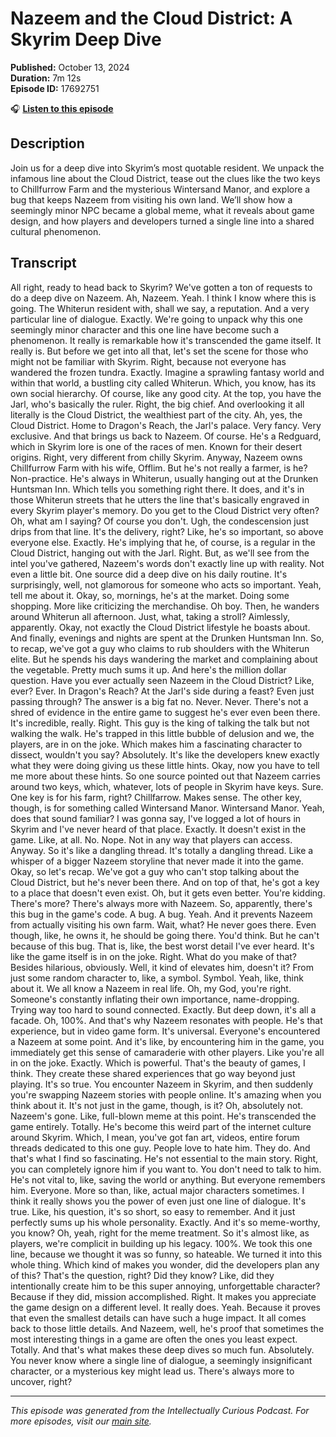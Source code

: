# Nazeem and the Cloud District: A Skyrim Deep Dive

**Published:** October 13, 2024  
**Duration:** 7m 12s  
**Episode ID:** 17692751

🎧 **[Listen to this episode](https://intellectuallycurious.buzzsprout.com/2529712/episodes/17692751-nazeem-and-the-cloud-district-a-skyrim-deep-dive)**

## Description

Join us for a deep dive into Skyrim’s most quotable resident. We unpack the infamous line about the Cloud District, tease out the clues like the two keys to Chillfurrow Farm and the mysterious Wintersand Manor, and explore a bug that keeps Nazeem from visiting his own land. We’ll show how a seemingly minor NPC became a global meme, what it reveals about game design, and how players and developers turned a single line into a shared cultural phenomenon.

## Transcript

All right, ready to head back to Skyrim? We've gotten a ton of requests to do a deep dive on Nazeem. Ah, Nazeem. Yeah. I think I know where this is going. The Whiterun resident with, shall we say, a reputation. And a very particular line of dialogue. Exactly. We're going to unpack why this one seemingly minor character and this one line have become such a phenomenon. It really is remarkable how it's transcended the game itself. It really is. But before we get into all that, let's set the scene for those who might not be familiar with Skyrim. Right, because not everyone has wandered the frozen tundra. Exactly. Imagine a sprawling fantasy world and within that world, a bustling city called Whiterun. Which, you know, has its own social hierarchy. Of course, like any good city. At the top, you have the Jarl, who's basically the ruler. Right, the big chief. And overlooking it all literally is the Cloud District, the wealthiest part of the city. Ah, yes, the Cloud District. Home to Dragon's Reach, the Jarl's palace. Very fancy. Very exclusive. And that brings us back to Nazeem. Of course. He's a Redguard, which in Skyrim lore is one of the races of men. Known for their desert origins. Right, very different from chilly Skyrim. Anyway, Nazeem owns Chillfurrow Farm with his wife, Offlim. But he's not really a farmer, is he? Non-practice. He's always in Whiterun, usually hanging out at the Drunken Huntsman Inn. Which tells you something right there. It does, and it's in those Whiterun streets that he utters the line that's basically engraved in every Skyrim player's memory. Do you get to the Cloud District very often? Oh, what am I saying? Of course you don't. Ugh, the condescension just drips from that line. It's the delivery, right? Like, he's so important, so above everyone else. Exactly. He's implying that he, of course, is a regular in the Cloud District, hanging out with the Jarl. Right. But, as we'll see from the intel you've gathered, Nazeem's words don't exactly line up with reality. Not even a little bit. One source did a deep dive on his daily routine. It's surprisingly, well, not glamorous for someone who acts so important. Yeah, tell me about it. Okay, so, mornings, he's at the market. Doing some shopping. More like criticizing the merchandise. Oh boy. Then, he wanders around Whiterun all afternoon. Just, what, taking a stroll? Aimlessly, apparently. Okay, not exactly the Cloud District lifestyle he boasts about. And finally, evenings and nights are spent at the Drunken Huntsman Inn. So, to recap, we've got a guy who claims to rub shoulders with the Whiterun elite. But he spends his days wandering the market and complaining about the vegetable. Pretty much sums it up. And here's the million dollar question. Have you ever actually seen Nazeem in the Cloud District? Like, ever? Ever. In Dragon's Reach? At the Jarl's side during a feast? Even just passing through? The answer is a big fat no. Never. Never. There's not a shred of evidence in the entire game to suggest he's ever even been there. It's incredible, really. Right. This guy is the king of talking the talk but not walking the walk. He's trapped in this little bubble of delusion and we, the players, are in on the joke. Which makes him a fascinating character to dissect, wouldn't you say? Absolutely. It's like the developers knew exactly what they were doing giving us these little hints. Okay, now you have to tell me more about these hints. So one source pointed out that Nazeem carries around two keys, which, whatever, lots of people in Skyrim have keys. Sure. One key is for his farm, right? Chillfarrow. Makes sense. The other key, though, is for something called Wintersand Manor. Wintersand Manor. Yeah, does that sound familiar? I was gonna say, I've logged a lot of hours in Skyrim and I've never heard of that place. Exactly. It doesn't exist in the game. Like, at all. No. Nope. Not in any way that players can access. Anyway. So it's like a dangling thread. It's totally a dangling thread. Like a whisper of a bigger Nazeem storyline that never made it into the game. Okay, so let's recap. We've got a guy who can't stop talking about the Cloud District, but he's never been there. And on top of that, he's got a key to a place that doesn't even exist. Oh, but it gets even better. You're kidding. There's more? There's always more with Nazeem. So, apparently, there's this bug in the game's code. A bug. A bug. Yeah. And it prevents Nazeem from actually visiting his own farm. Wait, what? He never goes there. Even though, like, he owns it, he should be going there. You'd think. But he can't because of this bug. That is, like, the best worst detail I've ever heard. It's like the game itself is in on the joke. Right. What do you make of that? Besides hilarious, obviously. Well, it kind of elevates him, doesn't it? From just some random character to, like, a symbol. Symbol. Yeah, like, think about it. We all know a Nazeem in real life. Oh, my God, you're right. Someone's constantly inflating their own importance, name-dropping. Trying way too hard to sound connected. Exactly. But deep down, it's all a facade. Oh, 100%. And that's why Nazeem resonates with people. He's that experience, but in video game form. It's universal. Everyone's encountered a Nazeem at some point. And it's like, by encountering him in the game, you immediately get this sense of camaraderie with other players. Like you're all in on the joke. Exactly. Which is powerful. That's the beauty of games, I think. They create these shared experiences that go way beyond just playing. It's so true. You encounter Nazeem in Skyrim, and then suddenly you're swapping Nazeem stories with people online. It's amazing when you think about it. It's not just in the game, though, is it? Oh, absolutely not. Nazeem's gone. Like, full-blown meme at this point. He's transcended the game entirely. Totally. He's become this weird part of the internet culture around Skyrim. Which, I mean, you've got fan art, videos, entire forum threads dedicated to this one guy. People love to hate him. They do. And that's what I find so fascinating. He's not essential to the main story. Right, you can completely ignore him if you want to. You don't need to talk to him. He's not vital to, like, saving the world or anything. But everyone remembers him. Everyone. More so than, like, actual major characters sometimes. I think it really shows you the power of even just one line of dialogue. It's true. Like, his question, it's so short, so easy to remember. And it just perfectly sums up his whole personality. Exactly. And it's so meme-worthy, you know? Oh, yeah, right for the meme treatment. So it's almost like, as players, we're complicit in building up his legacy. 100%. We took this one line, because we thought it was so funny, so hateable. We turned it into this whole thing. Which kind of makes you wonder, did the developers plan any of this? That's the question, right? Did they know? Like, did they intentionally create him to be this super annoying, unforgettable character? Because if they did, mission accomplished. Right. It makes you appreciate the game design on a different level. It really does. Yeah. Because it proves that even the smallest details can have such a huge impact. It all comes back to those little details. And Nazeem, well, he's proof that sometimes the most interesting things in a game are often the ones you least expect. Totally. And that's what makes these deep dives so much fun. Absolutely. You never know where a single line of dialogue, a seemingly insignificant character, or a mysterious key might lead us. There's always more to uncover, right?

---
*This episode was generated from the Intellectually Curious Podcast. For more episodes, visit our [main site](https://intellectuallycurious.buzzsprout.com).*
